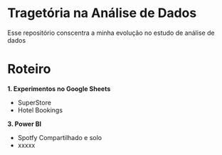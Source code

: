 # Tragetória na Análise de Dados
Esse repositório conscentra a minha evolução no estudo de análise de dados

# Roteiro
**1. Experimentos no Google Sheets**

   - SuperStore
   - Hotel Bookings
     
**3. Power BI**
   - Spotfy Compartilhado e solo
   - xxxxx
